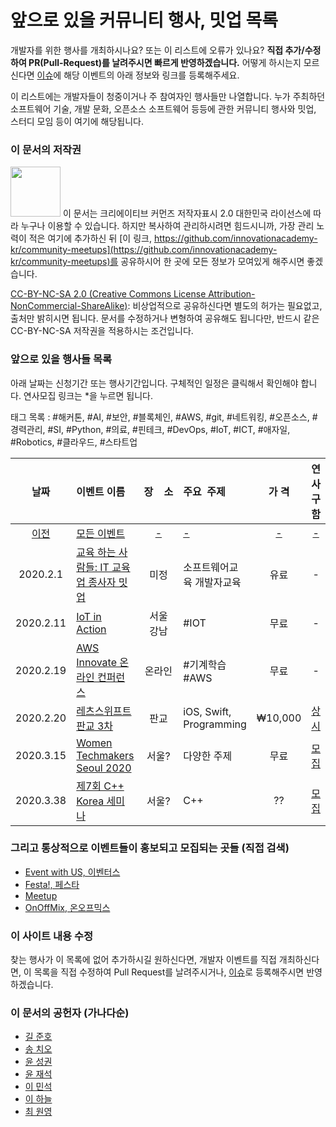 # 앞으로 있을 커뮤니티 행사, 밋업 목록

개발자를 위한 행사를 개최하시나요? 또는 이 리스트에 오류가 있나요?
**직접 추가/수정하여 PR(Pull-Request)를 날려주시면 빠르게 반영하겠습니다.**
어떻게 하시는지 모르신다면 [이슈](https://github.com/innovationacademy-kr/community-meetups/issues)에 해당 이벤트의 아래 정보와 링크를 등록해주세요.

이 리스트에는 개발자들이 청중이거나 주 참여자인 행사들만 나열합니다.
누가 주최하던 소프트웨어 기술, 개발 문화, 오픈소스 소프트웨어 등등에 관한 커뮤니티 행사와 밋업, 스터디 모임 등이 여기에 해당됩니다.

### 이 문서의 저작권 
<img src="https://mirrors.creativecommons.org/presskit/buttons/88x31/png/by-nc-sa.png" width="80px"></img> 
이 문서는 크리에이티브 커먼즈 저작자표시 2.0 대한민국 라이선스에 따라 
누구나 이용할 수 있습니다. 하지만 복사하여 관리하시려면 힘드시니까,
가장 관리 노력이 적은 여기에 추가하신 뒤 [이 링크, https://github.com/innovationacademy-kr/community-meetups](https://github.com/innovationacademy-kr/community-meetups)를 
공유하시어 한 곳에 모든 정보가 모여있게 해주시면 좋겠습니다. 

[CC-BY-NC-SA 2.0 (Creative Commons License Attribution-NonCommercial-ShareAlike)](https://creativecommons.org/licenses/by-nc-sa/2.0/): 
비상업적으로 공유하신다면 별도의 허가는 필요없고, 출처만 밝히시면 됩니다.
문서를 수정하거나 변형하여 공유해도 됩니다만, 반드시 같은 CC-BY-NC-SA
저작권을 적용하시는 조건입니다.

### 앞으로 있을 행사들 목록

아래 날짜는 신청기간 또는 행사기간입니다. 구체적인 일정은 클릭해서 확인해야 합니다. 연사모집 링크는 \*을 누르면 됩니다.  

태그 목록 : #해커톤, #AI, #보안, #블록체인, #AWS, #git, #네트워킹, #오픈소스, #경력관리, #SI, #Python, #의료, #핀테크, #DevOps, #IoT, #ICT, #애자일, #Robotics, #클라우드, #스타트업

| 날짜 | 이벤트&nbsp;이름 | 장&nbsp;&nbsp;&nbsp;&nbsp;소 | 주요&nbsp;&nbsp;주제 | 가&nbsp;격 | 연사</br>구함 |
| :-: | :- | :-: | :- | :-: | :-: |
| [이전](old.md) |[모든 이벤트](old.md)|[-](old.md)|[-](old.md)|[-](old.md)|[-](old.md)|
| 2020.2.1 | [교육 하는 사람들: IT 교육업 종사자 밋업](https://www.notion.so/IT-03c7c832f43148bb9384ee2ef2f70fae) | 미정 | 소프트웨어교육 개발자교육 | 유료 | - |
| 2020.2.11 | [IoT in Action](https://iotinactionevents.com/ko/event/seoul?ocid=MSFT_AP_KR_IOTALE_OTH_IASE_SMP_SM_CDS_FB_NA&fbclid=IwAR0SQV--mY3ApD9Z26zv_v3akjqNUfOSVi7xFxUua0CoXOmiv8XrBjirxKo#agenda) | 서울</br>강남 | #IOT | 무료 | - |
| 2020.2.19 | [AWS Innovate 온라인 컨퍼런스](https://aws.amazon.com/ko/events/aws-innovate/machine-learning/) | 온라인 | #기계학습 #AWS | 무료 | - |
| 2020.2.20 | [레츠스위프트 판교 3차](https://festa.io/events/869) | 판교 | iOS, Swift, Programming | ₩10,000 | [상시](http://bit.ly/letswift-pg) |
| 2020.3.15 | [Women Techmakers Seoul 2020](https://docs.google.com/forms/d/e/1FAIpQLScgSNWNEHA7c6D4IpfJncz7TuNjBvKbEDYy5WkITt6vbhU3QQ/viewform) | 서울? | 다양한 주제 | 무료 | [모집](https://docs.google.com/forms/d/e/1FAIpQLScgSNWNEHA7c6D4IpfJncz7TuNjBvKbEDYy5WkITt6vbhU3QQ/viewform) |
| 2020.3.38 | [제7회 C++ Korea 세미나](https://docs.google.com/forms/d/e/1FAIpQLSdtLWZtG5QkrGjVslN6z9evK8XXsuorcwvZu_G7-ivdvRjHDw/viewform) | 서울? | C++ | ?? | [모집](https://docs.google.com/forms/d/e/1FAIpQLSdtLWZtG5QkrGjVslN6z9evK8XXsuorcwvZu_G7-ivdvRjHDw/viewform) |

### 그리고 통상적으로 이벤트들이 홍보되고 모집되는 곳들 (직접 검색)

 * [Event with US, 이벤터스](https://event-us.kr/)
 * [Festa!, 페스타](https://festa.io/)
 * [Meetup](https://www.meetup.com/ko-KR/)
 * [OnOffMix, 온오프믹스](https://www.onoffmix.com)

### 이 사이트 내용 수정

찾는 행사가 이 목록에 없어 추가하시길 원하신다면, 개발자 이벤트를 직접 개최하신다면,
이 목록을 직접 수정하여 Pull Request를 날려주시거나, [이슈](https://github.com/innovationacademy-kr/community-meetups/issues)로 등록해주시면 반영하겠습니다.

### 이 문서의 공헌자 (가나다순)

* [길 준호](mailto:appleceo@kakao.com)
* [송 치오](mailto:ghsehr1@gmail.com)
* [윤 성권](mailto:keyakoto@gmail.com)
* [윤 재석](mailto:yjaeseok@gmail.com)
* [이 민석](mailto:ykhl1itj@gmail.com)
* [이 하늘](mailto:lee.haneul@gmail.com)
* [최 원영](https://blog.voidmainvoid.net/)
